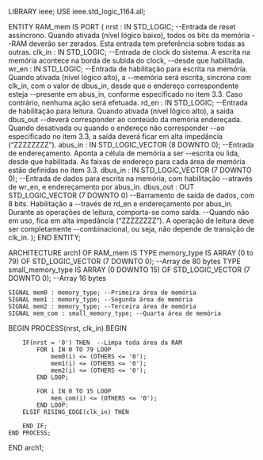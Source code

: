 LIBRARY ieee;
USE ieee.std_logic_1164.all;

ENTITY RAM_mem IS
PORT (
	nrst : IN STD_LOGIC; --Entrada de reset assíncrono. Quando ativada (nível lógico baixo), todos os bits da memória
--RAM deverão ser zerados. Esta entrada tem preferência sobre todas as outras.
	clk_in : IN STD_LOGIC; --Entrada de clock do sistema. A escrita na memória acontece na borda de subida do clock,
--desde que habilitada.
	wr_en : IN STD_LOGIC; --Entrada de habilitação para escrita na memória. Quando ativada (nível lógico alto), a
--memória será escrita, síncrona com clk_in, com o valor de dbus_in, desde que o endereço correspondente esteja 
--presente em abus_in, conforme especificado no item 3.3. Caso contrário, nenhuma ação será efetuada. 
	rd_en : IN STD_LOGIC; --Entrada de habilitação para leitura. Quando ativada (nível lógico alto), a saída dbus_out
--deverá corresponder ao conteúdo da memória endereçada. Quando desativada ou quando o endereço não corresponder 
--ao especificado no item 3.3, a saída deverá ficar em alta impedância (“ZZZZZZZZ”). 
	abus_in :  IN STD_LOGIC_VECTOR (8 DOWNTO 0); --Entrada de endereçamento. Aponta a célula de memória a ser 
--escrita ou lida, desde que habilitada. As faixas de endereço para cada área de memória estão definidas no item 3.3.
	dbus_in :  IN STD_LOGIC_VECTOR (7 DOWNTO 0); --Entrada de dados para escrita na memória, com habilitação 
--através de wr_en, e endereçamento por abus_in.
	dbus_out :  OUT STD_LOGIC_VECTOR (7 DOWNTO 0) --Barramento de saída de dados, com 8 bits. Habilitação a
--través de rd_en e endereçamento por abus_in. Durante as operações de leitura, comporta-se como saída. 
--Quando não em uso, fica em alta impedância (“ZZZZZZZZ”). A operação de leitura deve ser completamente
--combinacional, ou seja, não depende de transição de clk_in.
);
END ENTITY;

ARCHITECTURE arch1 OF RAM_mem IS
	TYPE memory_type IS ARRAY (0 to 79) OF STD_LOGIC_VECTOR (7 DOWNTO 0); --Array de 80 bytes
	TYPE small_memory_type IS ARRAY (0 DOWNTO 15) OF STD_LOGIC_VECTOR (7 DOWNTO 0);	 --Array 16 bytes
	
	SIGNAL mem0 : memory_type; --Primeira área de memória
	SIGNAL mem1 : memory_type; --Segunda área de memória
	SIGNAL mem2 : memory_type; --Terceira área de memória
	SIGNAL mem_com : small_memory_type; --Quarta área de memória
BEGIN
	PROCESS(nrst, clk_in) 
		BEGIN
		
		IF(nrst = '0') THEN  --Limpa toda área da RAM
			FOR i IN 0 TO 79 LOOP
				mem0(i) <= (OTHERS <= '0'); 
				mem1(i) <= (OTHERS <= '0');
				mem2(i) <= (OTHERS <= '0');
			END LOOP;
			
			FOR i IN 0 TO 15 LOOP 
				mem_com(i) <= (OTHERS <= '0');
			END LOOP:
		ELSIF RISING_EDGE(clk_in) THEN
			
		END IF;
	END PROCESS;
END arch1;
